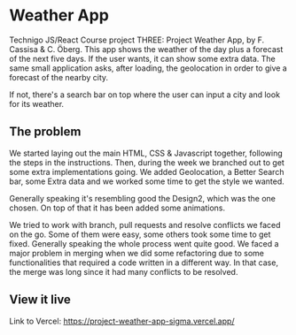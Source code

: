 # Weather App

Technigo JS/React Course project THREE: Project Weather App, by F. Cassisa & C. Öberg. 
This app shows the weather of the day plus a forecast of the next five days. If the user wants, it can show some extra data. The same small application asks, after loading, the geolocation in order to give a forecast of the nearby city. 

If not, there's a search bar on top where the user can input a city and look for its weather.

## The problem
We started laying out the main HTML, CSS & Javascript together, following the steps in the instructions. Then, during the week we branched out to get some extra implementations going. We added Geolocation, a Better Search bar, some Extra data and we worked some time to get the style we wanted. 

Generally speaking it's resembling good the Design2, which was the one chosen. On top of that it has been added some animations. 

We tried to work with branch, pull requests and resolve conflicts we faced on the go. Some of them were easy, some others took some time to get fixed. Generally speaking the whole process went quite good. We faced a major problem in merging when we did some refactoring due to some functionalities that required a code written in a different way. In that case, the merge was long since it had many conflicts to be resolved.

## View it live

Link to Vercel: https://project-weather-app-sigma.vercel.app/
